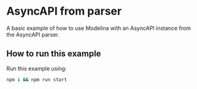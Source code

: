 # AsyncAPI from parser

A basic example of how to use Modelina with an AsyncAPI instance from the AsyncAPI parser.

## How to run this example
Run this example using:

```sh
npm i && npm run start
```
